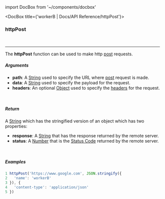 import DocBox from '~/components/docbox'

<DocBox title={'workerB | Docs/API Reference/httpPost'}>


### **httpPost**
<br/>
<hr/>


The **httpPost** function can be used to make http [post](https://developer.mozilla.org/en-US/docs/Web/HTTP/Methods/POST) requests.
<br/>

##### Arguments

-   **path**: A [String](https://developer.mozilla.org/docs/Web/JavaScript/Reference/Global_Objects/String) used to specify the URL where [post](https://developer.mozilla.org/en-US/docs/Web/HTTP/Methods/POST) request is made.
-   **data**: A [String](https://developer.mozilla.org/docs/Web/JavaScript/Reference/Global_Objects/String) used to specify the payload for the request.
-   **headers**: An optional [Object](https://developer.mozilla.org/docs/Web/JavaScript/Reference/Global_Objects/Object) used to specify the [headers](https://developer.mozilla.org/en-US/docs/Glossary/HTTP_header) for the request.

<br/>

##### Return

A [String](https://developer.mozilla.org/docs/Web/JavaScript/Reference/Global_Objects/String) which has the stringified version of an object which has two properties:
-  **response**: A [String](https://developer.mozilla.org/docs/Web/JavaScript/Reference/Global_Objects/String) that has the response returned by the remote server.
-  **status**: A [Number](https://developer.mozilla.org/docs/Web/JavaScript/Reference/Global_Objects/Number) that is the [Status Code](https://developer.mozilla.org/en-US/docs/Web/HTTP/Status) returned by the remote server.

<br/>

##### Examples

```javascript
1 httpPost('https://www.google.com', JSON.stringify({ 
2   'name': 'workerB' 
3 }), {
4   'content-type': 'application/json'
5 })
```


</DocBox>